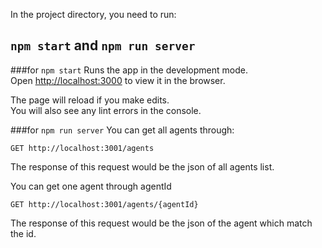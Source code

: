 In the project directory, you need to run:

## `npm start` and `npm run server`


###for `npm start`
Runs the app in the development mode.\
Open [http://localhost:3000](http://localhost:3000) to view it in the browser.

The page will reload if you make edits.\
You will also see any lint errors in the console.

###for `npm run server`
You can get all agents through:
```
GET http://localhost:3001/agents
```

The response of this request would be the json of all agents list.

You can get one agent through agentId

```
GET http://localhost:3001/agents/{agentId}
```

The response of this request would be the json of the agent which match the id.
